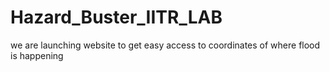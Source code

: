 # Hazard_Buster_IITR_LAB
we are launching website to get easy access to coordinates of where flood is happening 

